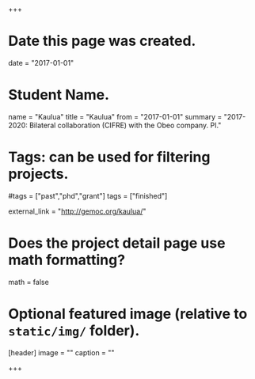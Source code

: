 +++
# Date this page was created.
date = "2017-01-01"

# Student Name.
name = "Kaulua"
title = "Kaulua"
from = "2017-01-01"
summary = "2017-2020: Bilateral collaboration (CIFRE) with the Obeo company. PI."

# Tags: can be used for filtering projects.
#tags = ["past","phd","grant"]
tags = ["finished"]

external_link = "http://gemoc.org/kaulua/"

# Does the project detail page use math formatting?
math = false

# Optional featured image (relative to `static/img/` folder).
[header]
image = ""
caption = ""

+++
